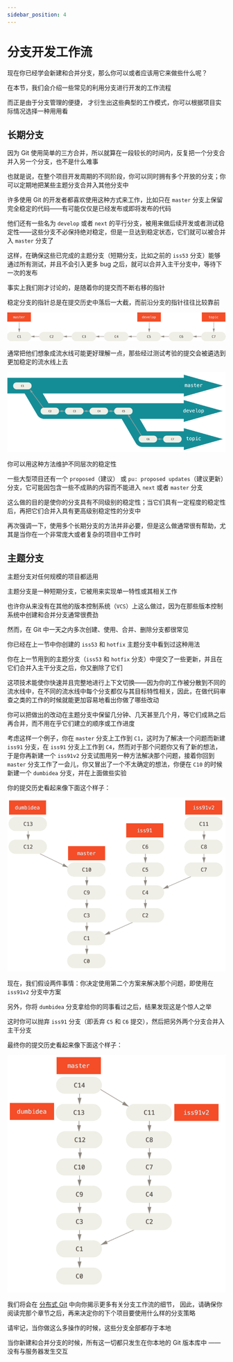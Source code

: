 ```yaml
---
sidebar_position: 4
---
```


# 分支开发工作流

现在你已经学会新建和合并分支，那么你可以或者应该用它来做些什么呢？ 

在本节，我们会介绍一些常见的利用分支进行开发的工作流程

而正是由于分支管理的便捷， 才衍生出这些典型的工作模式，你可以根据项目实际情况选择一种用用看

## 长期分支

因为 Git 使用简单的三方合并，所以就算在一段较长的时间内，反复把一个分支合并入另一个分支，也不是什么难事

也就是说，在整个项目开发周期的不同阶段，你可以同时拥有多个开放的分支；你可以定期地把某些主题分支合并入其他分支中

许多使用 Git 的开发者都喜欢使用这种方式来工作，比如只在 `master` 分支上保留完全稳定的代码——有可能仅仅是已经发布或即将发布的代码

他们还有一些名为 `develop` 或者 `next` 的平行分支，被用来做后续开发或者测试稳定性——这些分支不必保持绝对稳定，但是一旦达到稳定状态，它们就可以被合并入 `master` 分支了

这样，在确保这些已完成的主题分支（短期分支，比如之前的 `iss53` 分支）能够通过所有测试，并且不会引入更多 bug 之后，就可以合并入主干分支中，等待下一次的发布

事实上我们刚才讨论的，是随着你的提交而不断右移的指针

稳定分支的指针总是在提交历史中落后一大截，而前沿分支的指针往往比较靠前

![19](../img/19.png)

通常把他们想象成流水线可能更好理解一点，那些经过测试考验的提交会被遴选到更加稳定的流水线上去

![20](../img/20.png)

你可以用这种方法维护不同层次的稳定性

一些大型项目还有一个 `proposed`（建议） 或 `pu: proposed updates`（建议更新）分支，它可能因包含一些不成熟的内容而不能进入 `next` 或者 `master` 分支

这么做的目的是使你的分支具有不同级别的稳定性；当它们具有一定程度的稳定性后，再把它们合并入具有更高级别稳定性的分支中

再次强调一下，使用多个长期分支的方法并非必要，但是这么做通常很有帮助，尤其是当你在一个非常庞大或者复杂的项目中工作时

## 主题分支

主题分支对任何规模的项目都适用

主题分支是一种短期分支，它被用来实现单一特性或其相关工作

也许你从来没有在其他的版本控制系统（`VCS`）上这么做过，因为在那些版本控制系统中创建和合并分支通常很费劲

然而，在 Git 中一天之内多次创建、使用、合并、删除分支都很常见

你已经在上一节中你创建的 `iss53` 和 `hotfix` 主题分支中看到过这种用法

你在上一节用到的主题分支（`iss53` 和 `hotfix` 分支）中提交了一些更新，并且在它们合并入主干分支之后，你又删除了它们

这项技术能使你快速并且完整地进行上下文切换——因为你的工作被分散到不同的流水线中，在不同的流水线中每个分支都仅与其目标特性相关，因此，在做代码审查之类的工作的时候就能更加容易地看出你做了哪些改动

你可以把做出的改动在主题分支中保留几分钟、几天甚至几个月，等它们成熟之后再合并，而不用在乎它们建立的顺序或工作进度

考虑这样一个例子，你在 `master` 分支上工作到 `C1`，这时为了解决一个问题而新建 `iss91` 分支，在 `iss91` 分支上工作到 `C4`，然而对于那个问题你又有了新的想法，于是你再新建一个 `iss91v2` 分支试图用另一种方法解决那个问题，接着你回到 `master` 分支工作了一会儿，你又冒出了一个不太确定的想法，你便在 `C10` 的时候新建一个 `dumbidea` 分支，并在上面做些实验

你的提交历史看起来像下面这个样子：

![21](../img/21.png)

现在，我们假设两件事情：你决定使用第二个方案来解决那个问题，即使用在 `iss91v2` 分支中方案

另外，你将 `dumbidea` 分支拿给你的同事看过之后，结果发现这是个惊人之举

这时你可以抛弃 `iss91` 分支（即丢弃 `C5` 和 `C6` 提交），然后把另外两个分支合并入主干分支

最终你的提交历史看起来像下面这个样子：

![22](../img/22.png)

我们将会在 [分布式 Git](https://git-scm.com/book/zh/v2/ch00/ch05-distributed-git) 中向你揭示更多有关分支工作流的细节， 因此，请确保你阅读完那个章节之后，再来决定你的下个项目要使用什么样的分支策略

请牢记，当你做这么多操作的时候，这些分支全部都存于本地

当你新建和合并分支的时候，所有这一切都只发生在你本地的 Git 版本库中 —— 没有与服务器发生交互